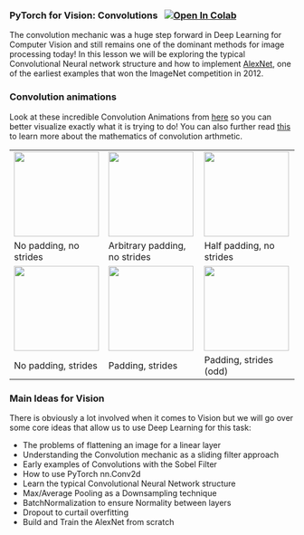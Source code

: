 ### PyTorch for Vision: Convolutions &nbsp; [![Open In Colab](https://colab.research.google.com/assets/colab-badge.svg)](https://colab.research.google.com/drive/1BE-y1876znMeijFu4AX4qcZdt-fs8o7a?usp=sharing)
The convolution mechanic was a huge step forward in Deep Learning for Computer Vision and still remains
one of the dominant methods for image processing today! In this lesson we will be exploring the typical
Convolutional Neural network structure and how to implement [AlexNet](https://proceedings.neurips.cc/paper_files/paper/2012/file/c399862d3b9d6b76c8436e924a68c45b-Paper.pdf), one of the earliest examples that won
the ImageNet competition in 2012. 

### Convolution animations
Look at these incredible Convolution Animations from [here](https://github.com/vdumoulin/conv_arithmetic) so you can better visualize
exactly what it is trying to do! You can also further read [this](https://arxiv.org/pdf/1603.07285.pdf) to learn more about the 
mathematics of convolution arthmetic. 

<table style="width:100%; table-layout:fixed;">
  <tr>
    <td><img width="150px" src="https://raw.githubusercontent.com/vdumoulin/conv_arithmetic/master/gif/no_padding_no_strides.gif"></td>
    <td><img width="150px" src="https://raw.githubusercontent.com/vdumoulin/conv_arithmetic/master/gif/same_padding_no_strides.gif"></td>
    <td><img width="150px" src="https://raw.githubusercontent.com/vdumoulin/conv_arithmetic/master/gif/full_padding_no_strides.gif"></td>
  </tr>
  <tr>
    <td>No padding, no strides</td>
    <td>Arbitrary padding, no strides</td>
    <td>Half padding, no strides</td>
  </tr>
  <tr>
    <td><img width="150px" src="https://raw.githubusercontent.com/vdumoulin/conv_arithmetic/master/gif/no_padding_strides.gif"></td>
    <td><img width="150px" src="https://raw.githubusercontent.com/vdumoulin/conv_arithmetic/master/gif/padding_strides.gif"></td>
    <td><img width="150px" src="https://raw.githubusercontent.com/vdumoulin/conv_arithmetic/master/gif/padding_strides_odd.gif"></td>
  </tr>
  <tr>
    <td>No padding, strides</td>
    <td>Padding, strides</td>
    <td>Padding, strides (odd)</td>
  </tr>
</table>




### Main Ideas for Vision
There is obviously a lot involved when it comes to Vision but we will go over some core ideas that allow us to use Deep Learning for this task:
- The problems of flattening an image for a linear layer
- Understanding the Convolution mechanic as a sliding filter approach
- Early examples of Convolutions with the Sobel Filter
- How to use PyTorch nn.Conv2d
- Learn the typical Convolutional Neural Network structure
- Max/Average Pooling as a Downsampling technique
- BatchNormalization to ensure Normality between layers
- Dropout to curtail overfitting 
- Build and Train the AlexNet from scratch 
